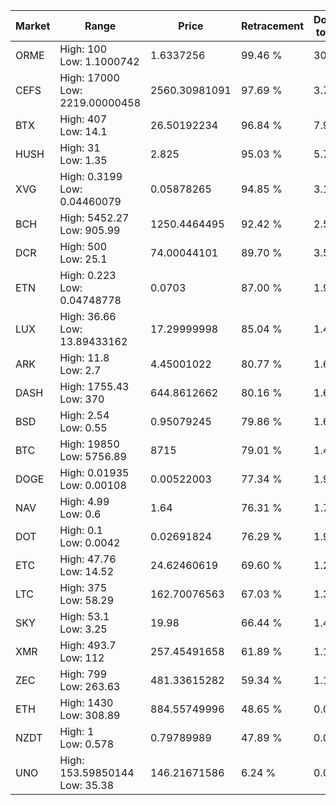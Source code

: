 | Market | Range | Price| Retracement | Doubles to 50% |
| --- | --- | --- | --- | --- |
| ORME | High: 100<br />Low: 1.1000742 | 1.6337256 | 99.46 % | 30.94 |
| CEFS | High: 17000<br />Low: 2219.00000458 | 2560.30981091 | 97.69 % | 3.75 |
| BTX | High: 407<br />Low: 14.1 | 26.50192234 | 96.84 % | 7.94 |
| HUSH | High: 31<br />Low: 1.35 | 2.825 | 95.03 % | 5.73 |
| XVG | High: 0.3199<br />Low: 0.04460079 | 0.05878265 | 94.85 % | 3.10 |
| BCH | High: 5452.27<br />Low: 905.99 | 1250.4464495 | 92.42 % | 2.54 |
| DCR | High: 500<br />Low: 25.1 | 74.00044101 | 89.70 % | 3.55 |
| ETN | High: 0.223<br />Low: 0.04748778 | 0.0703 | 87.00 % | 1.92 |
| LUX | High: 36.66<br />Low: 13.89433162 | 17.29999998 | 85.04 % | 1.46 |
| ARK | High: 11.8<br />Low: 2.7 | 4.45001022 | 80.77 % | 1.63 |
| DASH | High: 1755.43<br />Low: 370 | 644.8612662 | 80.16 % | 1.65 |
| BSD | High: 2.54<br />Low: 0.55 | 0.95079245 | 79.86 % | 1.62 |
| BTC | High: 19850<br />Low: 5756.89 | 8715 | 79.01 % | 1.47 |
| DOGE | High: 0.01935<br />Low: 0.00108 | 0.00522003 | 77.34 % | 1.96 |
| NAV | High: 4.99<br />Low: 0.6 | 1.64 | 76.31 % | 1.70 |
| DOT | High: 0.1<br />Low: 0.0042 | 0.02691824 | 76.29 % | 1.94 |
| ETC | High: 47.76<br />Low: 14.52 | 24.62460619 | 69.60 % | 1.26 |
| LTC | High: 375<br />Low: 58.29 | 162.70076563 | 67.03 % | 1.33 |
| SKY | High: 53.1<br />Low: 3.25 | 19.98 | 66.44 % | 1.41 |
| XMR | High: 493.7<br />Low: 112 | 257.45491658 | 61.89 % | 1.18 |
| ZEC | High: 799<br />Low: 263.63 | 481.33615282 | 59.34 % | 1.10 |
| ETH | High: 1430<br />Low: 308.89 | 884.55749996 | 48.65 % | 0.00 |
| NZDT | High: 1<br />Low: 0.578 | 0.79789989 | 47.89 % | 0.00 |
| UNO | High: 153.59850144<br />Low: 35.38 | 146.21671586 | 6.24 % | 0.00 |
